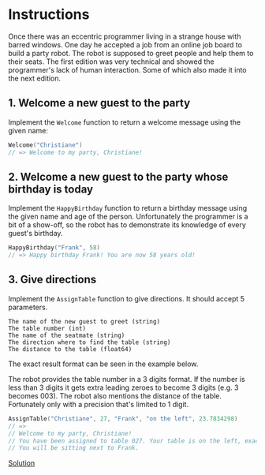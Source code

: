 # Instructions

Once there was an eccentric programmer living in a strange house with barred windows. One day he accepted a job from an online job board to build a party robot. The robot is supposed to greet people and help them to their seats. The first edition was very technical and showed the programmer's lack of human interaction. Some of which also made it into the next edition.

## 1. Welcome a new guest to the party
Implement the `Welcome` function to return a welcome message using the given name:

```go
Welcome("Christiane")
// => Welcome to my party, Christiane!
```

## 2. Welcome a new guest to the party whose birthday is today
Implement the `HappyBirthday` function to return a birthday message using the given name and age of the person. Unfortunately the programmer is a bit of a show-off, so the robot has to demonstrate its knowledge of every guest's birthday.

```go
HappyBirthday("Frank", 58)
// => Happy birthday Frank! You are now 58 years old!
```

## 3. Give directions
Implement the `AssignTable` function to give directions. It should accept 5 parameters.

    The name of the new guest to greet (string)
    The table number (int)
    The name of the seatmate (string)
    The direction where to find the table (string)
    The distance to the table (float64)

The exact result format can be seen in the example below.

The robot provides the table number in a 3 digits format. If the number is less than 3 digits it gets extra leading zeroes to become 3 digits (e.g. 3 becomes 003). The robot also mentions the distance of the table. Fortunately only with a precision that's limited to 1 digit.

```go
AssignTable("Christiane", 27, "Frank", "on the left", 23.7834298)
// =>
// Welcome to my party, Christiane!
// You have been assigned to table 027. Your table is on the left, exactly 23.8 meters from here.
// You will be sitting next to Frank.
```

[Solution]()